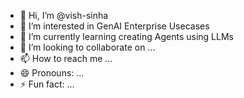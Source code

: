 - 👋 Hi, I’m @vish-sinha
- 👀 I’m interested in GenAI Enterprise Usecases
- 🌱 I’m currently learning creating Agents using LLMs
- 💞️ I’m looking to collaborate on ...
- 📫 How to reach me ...
- 😄 Pronouns: ...
- ⚡ Fun fact: ...

<!---
vish-sinha/vish-sinha is a ✨ special ✨ repository because its `README.md` (this file) appears on your GitHub profile.
You can click the Preview link to take a look at your changes.
--->
